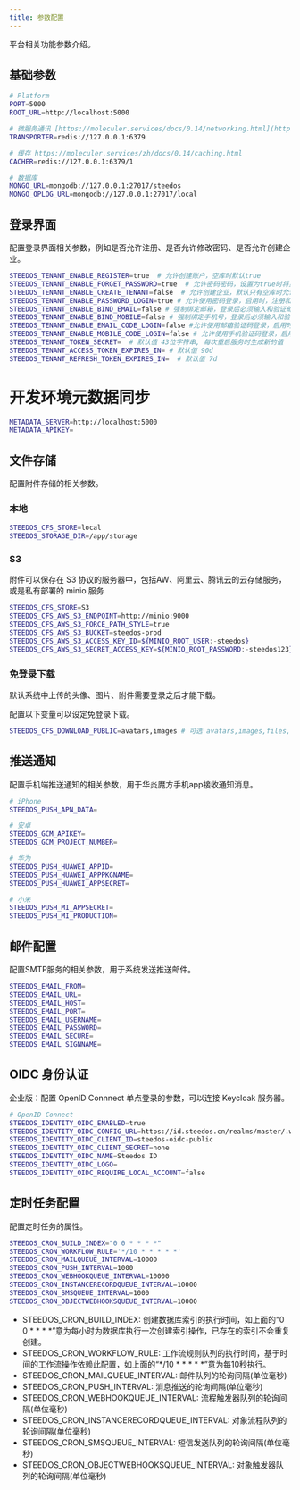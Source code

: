 ```yaml
---
title: 参数配置
---
```


平台相关功能参数介绍。

## 基础参数

```bash
# Platform
PORT=5000
ROOT_URL=http://localhost:5000

# 微服务通讯 [https://moleculer.services/docs/0.14/networking.html](https://moleculer.services/zh/docs/0.14/networking.html)
TRANSPORTER=redis://127.0.0.1:6379

# 缓存 https://moleculer.services/zh/docs/0.14/caching.html
CACHER=redis://127.0.0.1:6379/1

# 数据库
MONGO_URL=mongodb://127.0.0.1:27017/steedos
MONGO_OPLOG_URL=mongodb://127.0.0.1:27017/local

```

## 登录界面

配置登录界面相关参数，例如是否允许注册、是否允许修改密码、是否允许创建企业。

```bash
STEEDOS_TENANT_ENABLE_REGISTER=true  # 允许创建账户，空库时默认true
STEEDOS_TENANT_ENABLE_FORGET_PASSWORD=true  # 允许密码密码，设置为true时将显示找回密码链接用于找回密码，默认false。
STEEDOS_TENANT_ENABLE_CREATE_TENANT=false  # 允许创建企业，默认只有空库时允许创建
STEEDOS_TENANT_ENABLE_PASSWORD_LOGIN=true # 允许使用密码登录，启用时，注册和登录都默认使用密码。默认true
STEEDOS_TENANT_ENABLE_BIND_EMAIL=false # 强制绑定邮箱，登录后必须输入和验证邮箱。默认false
STEEDOS_TENANT_ENABLE_BIND_MOBILE=false # 强制绑定手机号，登录后必须输入和验证手机号。默认false
STEEDOS_TENANT_ENABLE_EMAIL_CODE_LOGIN=false #允许使用邮箱验证码登录，启用时，注册和登录都默认使用验证码。
STEEDOS_TENANT_ENABLE_MOBILE_CODE_LOGIN=false # 允许使用手机验证码登录，启用时，注册和登录都默认使用验证码。
STEEDOS_TENANT_TOKEN_SECRET=  # 默认值 43位字符串, 每次重启服务时生成新的值
STEEDOS_TENANT_ACCESS_TOKEN_EXPIRES_IN= # 默认值 90d
STEEDOS_TENANT_REFRESH_TOKEN_EXPIRES_IN=  # 默认值 7d
```

# 开发环境元数据同步

```bash
METADATA_SERVER=http://localhost:5000
METADATA_APIKEY=
```

## 文件存储

配置附件存储的相关参数。

### 本地

```bash
STEEDOS_CFS_STORE=local
STEEDOS_STORAGE_DIR=/app/storage
```

### S3

附件可以保存在 S3 协议的服务器中，包括AW、阿里云、腾讯云的云存储服务，或是私有部署的 minio 服务

```bash
STEEDOS_CFS_STORE=S3
STEEDOS_CFS_AWS_S3_ENDPOINT=http://minio:9000
STEEDOS_CFS_AWS_S3_FORCE_PATH_STYLE=true
STEEDOS_CFS_AWS_S3_BUCKET=steedos-prod
STEEDOS_CFS_AWS_S3_ACCESS_KEY_ID=${MINIO_ROOT_USER:-steedos} 
STEEDOS_CFS_AWS_S3_SECRET_ACCESS_KEY=${MINIO_ROOT_PASSWORD:-steedos123}
```
### 免登录下载

默认系统中上传的头像、图片、附件需要登录之后才能下载。

配置以下变量可以设定免登录下载。

```bash
STEEDOS_CFS_DOWNLOAD_PUBLIC=avatars,images # 可选 avatars,images,files, 默认值为avatars
```

## 推送通知

配置手机端推送通知的相关参数，用于华炎魔方手机app接收通知消息。

```bash
# iPhone
STEEDOS_PUSH_APN_DATA=

# 安卓
STEEDOS_GCM_APIKEY=
STEEDOS_GCM_PROJECT_NUMBER=

# 华为
STEEDOS_PUSH_HUAWEI_APPID=
STEEDOS_PUSH_HUAWEI_APPPKGNAME=
STEEDOS_PUSH_HUAWEI_APPSECRET=

# 小米
STEEDOS_PUSH_MI_APPSECRET=
STEEDOS_PUSH_MI_PRODUCTION=
```

## 邮件配置

配置SMTP服务的相关参数，用于系统发送推送邮件。

```bash
STEEDOS_EMAIL_FROM=
STEEDOS_EMAIL_URL=
STEEDOS_EMAIL_HOST=
STEEDOS_EMAIL_PORT=
STEEDOS_EMAIL_USERNAME=
STEEDOS_EMAIL_PASSWORD=
STEEDOS_EMAIL_SECURE=
STEEDOS_EMAIL_SIGNNAME=
```

## OIDC 身份认证

企业版：配置 OpenID Connnect 单点登录的参数，可以连接 Keycloak 服务器。

```bash
# OpenID Connect
STEEDOS_IDENTITY_OIDC_ENABLED=true
STEEDOS_IDENTITY_OIDC_CONFIG_URL=https://id.steedos.cn/realms/master/.well-known/openid-configuration
STEEDOS_IDENTITY_OIDC_CLIENT_ID=steedos-oidc-public
STEEDOS_IDENTITY_OIDC_CLIENT_SECRET=none
STEEDOS_IDENTITY_OIDC_NAME=Steedos ID
STEEDOS_IDENTITY_OIDC_LOGO=
STEEDOS_IDENTITY_OIDC_REQUIRE_LOCAL_ACCOUNT=false
```

## 定时任务配置

配置定时任务的属性。

```bash
STEEDOS_CRON_BUILD_INDEX="0 0 * * * *"
STEEDOS_CRON_WORKFLOW_RULE='*/10 * * * * *'
STEEDOS_CRON_MAILQUEUE_INTERVAL=10000
STEEDOS_CRON_PUSH_INTERVAL=1000
STEEDOS_CRON_WEBHOOKQUEUE_INTERVAL=10000
STEEDOS_CRON_INSTANCERECORDQUEUE_INTERVAL=10000
STEEDOS_CRON_SMSQUEUE_INTERVAL=1000
STEEDOS_CRON_OBJECTWEBHOOKSQUEUE_INTERVAL=10000
```

* STEEDOS_CRON_BUILD_INDEX: 创建数据库索引的执行时间，如上面的“0 0 * * * *”意为每小时为数据库执行一次创建索引操作，已存在的索引不会重复创建。
* STEEDOS_CRON_WORKFLOW_RULE: 工作流规则队列的执行时间，基于时间的工作流操作依赖此配置，如上面的“*/10 * * * * *”意为每10秒执行。
* STEEDOS_CRON_MAILQUEUE_INTERVAL: 邮件队列的轮询间隔(单位毫秒)
* STEEDOS_CRON_PUSH_INTERVAL: 消息推送的轮询间隔(单位毫秒)
* STEEDOS_CRON_WEBHOOKQUEUE_INTERVAL: 流程触发器队列的轮询间隔(单位毫秒)
* STEEDOS_CRON_INSTANCERECORDQUEUE_INTERVAL: 对象流程队列的轮询间隔(单位毫秒)
* STEEDOS_CRON_SMSQUEUE_INTERVAL: 短信发送队列的轮询间隔(单位毫秒)
* STEEDOS_CRON_OBJECTWEBHOOKSQUEUE_INTERVAL: 对象触发器队列的轮询间隔(单位毫秒)

<!-- 
## 账户相关

配置账户相关参数。

```yaml
accounts:
  mobile_phone_locales: ['zh-CN']
  mobile_regexp: '^[0-9]{11}$'
    is_username_skip_minrequiredlength: true
    UTF8_Names_Validation: '[A-Za-z0-9-_.\u00C0-\u017F\u4e00-\u9fa5]'
```

* mobile_phone_locales: 此参数优先。手机号本地化，配置为`zh-CN`表示使用中国的11位手机号，要支持其他国家手机号请参考 [validator](https://www.npmjs.com/package/validator)。
* mobile_regexp: 手机号格式正则表达式，使用一个正则表达式来描述正确的手机号格式。
* is_username_skip_minrequiredlength：是否跳过用户名最小位数限制，默认最小为6位。
* UTF8_Names_Validation: 用户名规则正则表达式。


## 密码规则配置

密码的复杂度是通过password.policy 属性来控制的，值为正则表达式。

```yaml
public:
  password:
    policy: ^[A-Za-z0-9]{8,}$
    policyError: "密码不能少于8位"
    policies:
      - policy: 123
        policyError: "密码必须包含123"
      - policy: 456
        policyError: "密码必须包含456"
    policyFunction: !
      function(password){
        if(password === '12345678'){
          throw new Error('密码不能是12345678');
        }
      }
```

- public.password.policyFunction: string Function. 自定义验证函数(1个参数: 用户输入的password), 可通过import等手段引入验证库. 或者直接编写验证规则. 不符合规则时, 直接throw error即可.
- public.password.policies: Array<{policy: '正则表达式', policyError: '不符合表达式时的提示消息'}>

配置了多个密码规则时会同时生效，上述示例中配置的规则是会同时生效的。 -->
